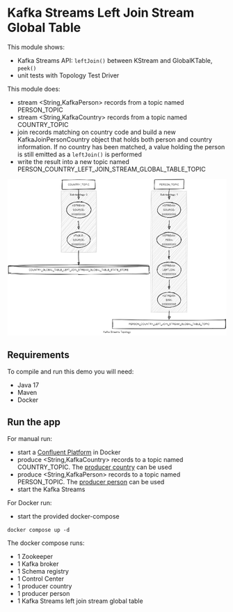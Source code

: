 # Kafka Streams Left Join Stream Global Table

This module shows:
- Kafka Streams API: `leftJoin()` between KStream and GlobalKTable, `peek()`
- unit tests with Topology Test Driver

This module does:
- stream <String,KafkaPerson> records from a topic named PERSON_TOPIC
- stream <String,KafkaCountry> records from a topic named COUNTRY_TOPIC
- join records matching on country code and build a new KafkaJoinPersonCountry object that holds both person and country information. If no country has been matched, a value holding the person is still emitted as a `leftJoin()` is performed
- write the result into a new topic named PERSON_COUNTRY_LEFT_JOIN_STREAM_GLOBAL_TABLE_TOPIC

![topology.png](topology.png)

## Requirements

To compile and run this demo you will need:
- Java 17
- Maven
- Docker

## Run the app

For manual run:
- start a [Confluent Platform](https://docs.confluent.io/platform/current/quickstart/ce-docker-quickstart.html#step-1-download-and-start-cp) in Docker
- produce <String,KafkaCountry> records to a topic named COUNTRY_TOPIC. The [producer country](../specific-producers/kafka-streams-producer-country) can be used
- produce <String,KafkaPerson> records to a topic named PERSON_TOPIC. The [producer person](../specific-producers/kafka-streams-producer-person) can be used
- start the Kafka Streams

For Docker run:
- start the provided docker-compose 

```
docker compose up -d
```

The docker compose runs:
- 1 Zookeeper
- 1 Kafka broker
- 1 Schema registry
- 1 Control Center
- 1 producer country
- 1 producer person
- 1 Kafka Streams left join stream global table
